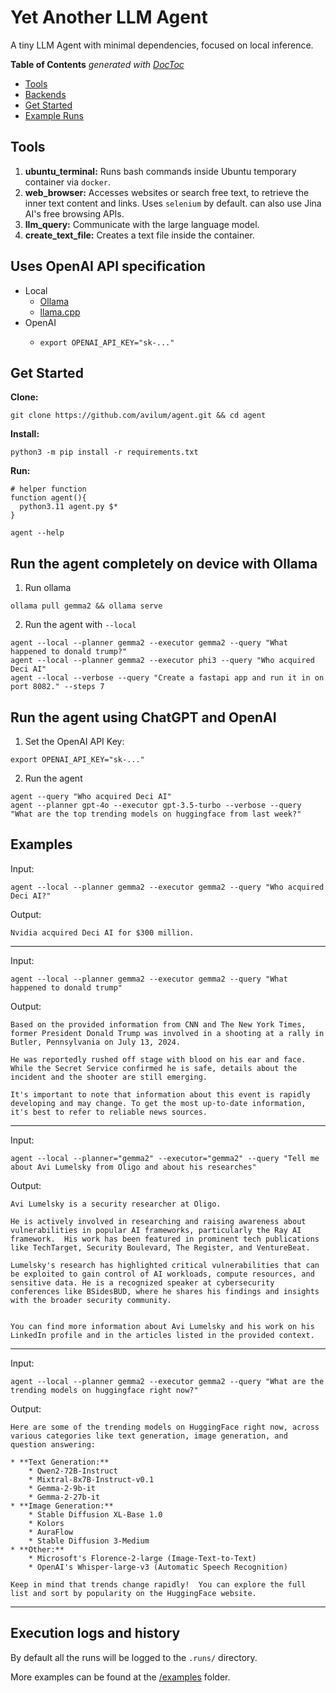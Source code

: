 # Yet Another LLM Agent
A tiny LLM Agent with minimal dependencies, focused on local inference.

<!-- START doctoc generated TOC please keep comment here to allow auto update -->
<!-- DON'T EDIT THIS SECTION, INSTEAD RE-RUN doctoc TO UPDATE -->
**Table of Contents**  *generated with [DocToc](https://github.com/thlorenz/doctoc)*

- [Tools](#tools)
- [Backends](#backends)
- [Get Started](#get-started)
- [Example Runs](#example-runs)

<!-- END doctoc generated TOC please keep comment here to allow auto update -->

## Tools

1. **ubuntu_terminal:** Runs bash commands inside Ubuntu temporary container via `docker`.
2. **web_browser:** Accesses websites or search free text, to retrieve the inner text content and links. Uses `selenium` by default. can also use Jina AI's free browsing APIs.
3. **llm_query:** Communicate with the large language model.
4. **create_text_file:** Creates a text file inside the container.

## Uses OpenAI API specification
- Local
  - <a href="https://ollama.com/">Ollama</a> 
  - <a href="https://github.com/ggerganov/llama.cpp/server">llama.cpp</a>
- OpenAI
  - ```shell
    export OPENAI_API_KEY="sk-..."
    ```

## Get Started
**Clone:**
```shell
git clone https://github.com/avilum/agent.git && cd agent
```
**Install:**
```shell
python3 -m pip install -r requirements.txt
```
**Run:**
```shell
# helper function
function agent(){
  python3.11 agent.py $*
}

agent --help
```

## Run the agent completely on device with Ollama
1. Run ollama
```shell
ollama pull gemma2 && ollama serve
```
2. Run the agent with `--local`
```shell
agent --local --planner gemma2 --executor gemma2 --query "What happened to donald trump?"
agent --local --planner gemma2 --executor phi3 --query "Who acquired Deci AI"
agent --local --verbose --query "Create a fastapi app and run it in on port 8082." --steps 7 
```
## Run the agent using ChatGPT and OpenAI
1. Set the OpenAI API Key:
```shell
export OPENAI_API_KEY="sk-..."
```
2. Run the agent
```shell
agent --query "Who acquired Deci AI"
agent --planner gpt-4o --executor gpt-3.5-turbo --verbose --query "What are the top trending models on huggingface from last week?"
```

## Examples
Input:
```shell
agent --local --planner gemma2 --executor gemma2 --query "Who acquired Deci AI?"
```
Output:
```text
Nvidia acquired Deci AI for $300 million.
```
---
Input:
```shell
agent --local --planner gemma2 --executor gemma2 --query "What happened to donald trump"
```
Output:
```text
Based on the provided information from CNN and The New York Times, former President Donald Trump was involved in a shooting at a rally in Butler, Pennsylvania on July 13, 2024. 

He was reportedly rushed off stage with blood on his ear and face. While the Secret Service confirmed he is safe, details about the incident and the shooter are still emerging.

It's important to note that information about this event is rapidly developing and may change. To get the most up-to-date information, it's best to refer to reliable news sources. 
```
---
Input:
```shell
agent --local --planner="gemma2" --executor="gemma2" --query "Tell me about Avi Lumelsky from Oligo and about his researches"
```
Output:
```text
Avi Lumelsky is a security researcher at Oligo. 

He is actively involved in researching and raising awareness about vulnerabilities in popular AI frameworks, particularly the Ray AI framework.  His work has been featured in prominent tech publications like TechTarget, Security Boulevard, The Register, and VentureBeat.

Lumelsky's research has highlighted critical vulnerabilities that can be exploited to gain control of AI workloads, compute resources, and sensitive data. He is a recognized speaker at cybersecurity conferences like BSidesBUD, where he shares his findings and insights with the broader security community.  


You can find more information about Avi Lumelsky and his work on his LinkedIn profile and in the articles listed in the provided context. 
```
---
Input:
```shell
agent --local --planner gemma2 --executor gemma2 --query "What are the trending models on huggingface right now?"
```
Output:
```text
Here are some of the trending models on HuggingFace right now, across various categories like text generation, image generation, and question answering:

* **Text Generation:** 
    * Qwen2-72B-Instruct 
    * Mixtral-8x7B-Instruct-v0.1
    * Gemma-2-9b-it
    * Gemma-2-27b-it
* **Image Generation:**
    * Stable Diffusion XL-Base 1.0
    * Kolors
    * AuraFlow
    * Stable Diffusion 3-Medium
* **Other:**
    * Microsoft's Florence-2-large (Image-Text-to-Text)
    * OpenAI's Whisper-large-v3 (Automatic Speech Recognition)

Keep in mind that trends change rapidly!  You can explore the full list and sort by popularity on the HuggingFace website. 
```
---
## Execution logs and history
By default all the runs will be logged to the `.runs/` directory.<br>

More examples can be found at the <a href="examples/">/examples</a> folder.